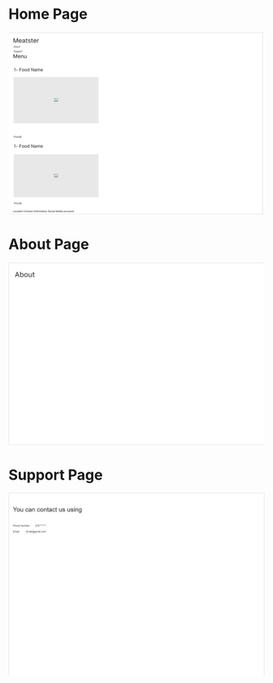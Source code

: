 # Home Page
![image info](Img\Screenshot_1.png)

# About Page
![image info](Img\Screenshot_2.png)

# Support Page
![image info](Img\Screenshot_3.png) 



